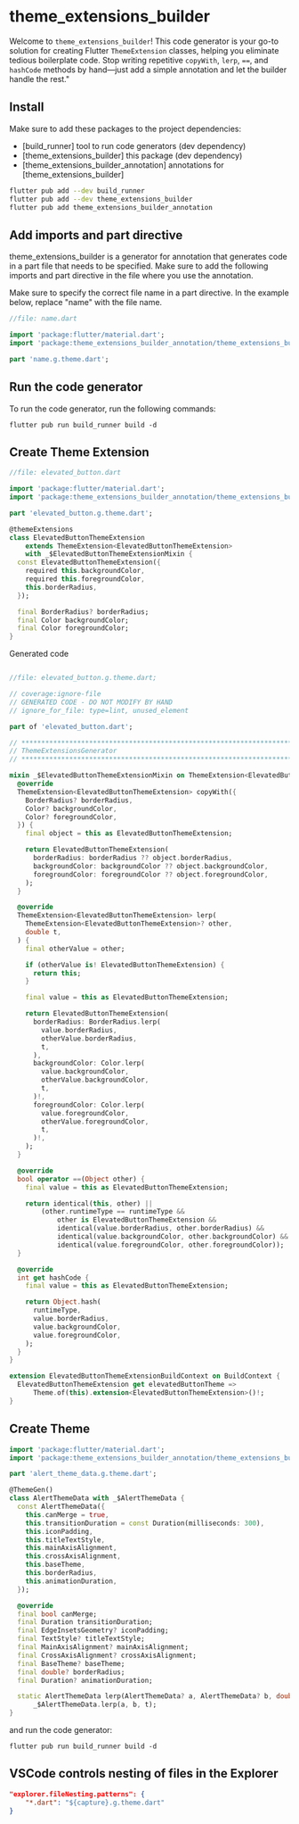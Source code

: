 # theme_extensions_builder

Welcome to `theme_extensions_builder`! This code generator is your go-to solution for creating Flutter `ThemeExtension` classes, helping you eliminate tedious boilerplate code. Stop writing repetitive `copyWith`, `lerp`, `==`, and `hashCode` methods by hand—just add a simple annotation and let the builder handle the rest."

## Install

Make sure to add these packages to the project dependencies:

- [build_runner] tool to run code generators (dev dependency)
- [theme_extensions_builder] this package (dev dependency)
- [theme_extensions_builder_annotation] annotations for [theme_extensions_builder]

```bash
flutter pub add --dev build_runner
flutter pub add --dev theme_extensions_builder
flutter pub add theme_extensions_builder_annotation
```

## Add imports and part directive

theme_extensions_builder is a generator for annotation that generates code in a part file that needs to be specified. Make sure to add the following imports and part directive in the file where you use the annotation.

Make sure to specify the correct file name in a part directive. In the example below, replace "name" with the file name.

```dart
//file: name.dart

import 'package:flutter/material.dart';
import 'package:theme_extensions_builder_annotation/theme_extensions_builder_annotation.dart';

part 'name.g.theme.dart';
```

## Run the code generator

To run the code generator, run the following commands:

```console
flutter pub run build_runner build -d
```

## Create Theme Extension

```dart
//file: elevated_button.dart

import 'package:flutter/material.dart';
import 'package:theme_extensions_builder_annotation/theme_extensions_builder_annotation.dart';

part 'elevated_button.g.theme.dart';

@themeExtensions
class ElevatedButtonThemeExtension
    extends ThemeExtension<ElevatedButtonThemeExtension>
    with _$ElevatedButtonThemeExtensionMixin {
  const ElevatedButtonThemeExtension({
    required this.backgroundColor,
    required this.foregroundColor,
    this.borderRadius,
  });

  final BorderRadius? borderRadius;
  final Color backgroundColor;
  final Color foregroundColor;
}
```

Generated code

```dart

//file: elevated_button.g.theme.dart;

// coverage:ignore-file
// GENERATED CODE - DO NOT MODIFY BY HAND
// ignore_for_file: type=lint, unused_element

part of 'elevated_button.dart';

// **************************************************************************
// ThemeExtensionsGenerator
// **************************************************************************

mixin _$ElevatedButtonThemeExtensionMixin on ThemeExtension<ElevatedButtonThemeExtension> {
  @override
  ThemeExtension<ElevatedButtonThemeExtension> copyWith({
    BorderRadius? borderRadius,
    Color? backgroundColor,
    Color? foregroundColor,
  }) {
    final object = this as ElevatedButtonThemeExtension;

    return ElevatedButtonThemeExtension(
      borderRadius: borderRadius ?? object.borderRadius,
      backgroundColor: backgroundColor ?? object.backgroundColor,
      foregroundColor: foregroundColor ?? object.foregroundColor,
    );
  }

  @override
  ThemeExtension<ElevatedButtonThemeExtension> lerp(
    ThemeExtension<ElevatedButtonThemeExtension>? other,
    double t,
  ) {
    final otherValue = other;

    if (otherValue is! ElevatedButtonThemeExtension) {
      return this;
    }

    final value = this as ElevatedButtonThemeExtension;

    return ElevatedButtonThemeExtension(
      borderRadius: BorderRadius.lerp(
        value.borderRadius,
        otherValue.borderRadius,
        t,
      ),
      backgroundColor: Color.lerp(
        value.backgroundColor,
        otherValue.backgroundColor,
        t,
      )!,
      foregroundColor: Color.lerp(
        value.foregroundColor,
        otherValue.foregroundColor,
        t,
      )!,
    );
  }

  @override
  bool operator ==(Object other) {
    final value = this as ElevatedButtonThemeExtension;

    return identical(this, other) ||
        (other.runtimeType == runtimeType &&
            other is ElevatedButtonThemeExtension &&
            identical(value.borderRadius, other.borderRadius) &&
            identical(value.backgroundColor, other.backgroundColor) &&
            identical(value.foregroundColor, other.foregroundColor));
  }

  @override
  int get hashCode {
    final value = this as ElevatedButtonThemeExtension;

    return Object.hash(
      runtimeType,
      value.borderRadius,
      value.backgroundColor,
      value.foregroundColor,
    );
  }
}

extension ElevatedButtonThemeExtensionBuildContext on BuildContext {
  ElevatedButtonThemeExtension get elevatedButtonTheme =>
      Theme.of(this).extension<ElevatedButtonThemeExtension>()!;
}

```

## Create Theme

```dart
import 'package:flutter/material.dart';
import 'package:theme_extensions_builder_annotation/theme_extensions_builder_annotation.dart';

part 'alert_theme_data.g.theme.dart';

@ThemeGen()
class AlertThemeData with _$AlertThemeData {
  const AlertThemeData({
    this.canMerge = true,
    this.transitionDuration = const Duration(milliseconds: 300),
    this.iconPadding,
    this.titleTextStyle,
    this.mainAxisAlignment,
    this.crossAxisAlignment,
    this.baseTheme,
    this.borderRadius,
    this.animationDuration,
  });

  @override
  final bool canMerge;
  final Duration transitionDuration;
  final EdgeInsetsGeometry? iconPadding;
  final TextStyle? titleTextStyle;
  final MainAxisAlignment? mainAxisAlignment;
  final CrossAxisAlignment? crossAxisAlignment;
  final BaseTheme? baseTheme;
  final double? borderRadius;
  final Duration? animationDuration;

  static AlertThemeData lerp(AlertThemeData? a, AlertThemeData? b, double t) =>
      _$AlertThemeData.lerp(a, b, t);
}
```

and run the code generator:

```console
flutter pub run build_runner build -d
```

## VSCode controls nesting of files in the Explorer

```json
"explorer.fileNesting.patterns": {
    "*.dart": "${capture}.g.theme.dart"
}
```

